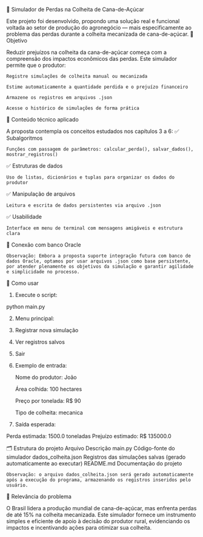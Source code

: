  🌾 Simulador de Perdas na Colheita de Cana-de-Açúcar

Este projeto foi desenvolvido, propondo uma solução real e funcional voltada ao setor de produção do agronegócio — mais especificamente ao problema das perdas durante a colheita mecanizada de cana-de-açúcar.
🎯 Objetivo

Reduzir prejuízos na colheita da cana-de-açúcar começa com a compreensão dos impactos econômicos das perdas. Este simulador permite que o produtor:

    Registre simulações de colheita manual ou mecanizada

    Estime automaticamente a quantidade perdida e o prejuízo financeiro

    Armazene os registros em arquivos .json

    Acesse o histórico de simulações de forma prática

🧱 Conteúdo técnico aplicado

A proposta contempla os conceitos estudados nos capítulos 3 a 6:
✅ Subalgoritmos

    Funções com passagem de parâmetros: calcular_perda(), salvar_dados(), mostrar_registros()

✅ Estruturas de dados

    Uso de listas, dicionários e tuplas para organizar os dados do produtor

✅ Manipulação de arquivos

    Leitura e escrita de dados persistentes via arquivo .json

✅ Usabilidade

    Interface em menu de terminal com mensagens amigáveis e estrutura clara

🔄 Conexão com banco Oracle

    Observação: Embora a proposta suporte integração futura com banco de dados Oracle, optamos por usar arquivos .json como base persistente, por atender plenamente os objetivos da simulação e garantir agilidade e simplicidade no processo.

📌 Como usar
1. Execute o script:

python main.py

2. Menu principal:

1. Registrar nova simulação
2. Ver registros salvos
3. Sair

3. Exemplo de entrada:

    Nome do produtor: João

    Área colhida: 100 hectares

    Preço por tonelada: R$ 90

    Tipo de colheita: mecanica

4. Saída esperada:

Perda estimada: 1500.0 toneladas
Prejuízo estimado: R$ 135000.0

🗂 Estrutura do projeto
Arquivo 	Descrição
main.py	Código-fonte do simulador
dados_colheita.json	Registros das simulações salvas (gerado automaticamente ao executar)
README.md	Documentação do projeto

    Observação: o arquivo dados_colheita.json será gerado automaticamente após a execução do programa, armazenando os registros inseridos pelo usuário.

🧠 Relevância do problema

O Brasil lidera a produção mundial de cana-de-açúcar, mas enfrenta perdas de até 15% na colheita mecanizada. Este simulador fornece um instrumento simples e eficiente de apoio à decisão do produtor rural, evidenciando os impactos e incentivando ações para otimizar sua colheita.
